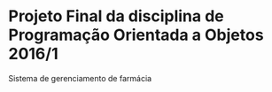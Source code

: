 # Projeto Final da disciplina de Programação Orientada a Objetos 2016/1
Sistema de gerenciamento de farmácia
